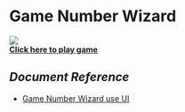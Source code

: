 # **Game Number Wizard**
![](https://lh3.googleusercontent.com/lZOZEvlYtOMD0ynnrI8BG8G6jUlN_3Kjgtszy1EINY7BL1PCq25-LyMOMwj4_ZrW_NPR8dBticuoRSEqX2nIG97SViRaXN2HvToA0KHD6_bwL1Z46Lg=w371)  
[**Click here to play game**](https://simmer.io/@hvphuc99/game-doan-so)
## *Document Reference*
* [Game Number Wizard use UI](https://www.udemy.com/khoa-hoc-lap-trinh-c-sharp-co-ban-den-nang-cao/learn/v4/t/lecture/6486966?start=0)

